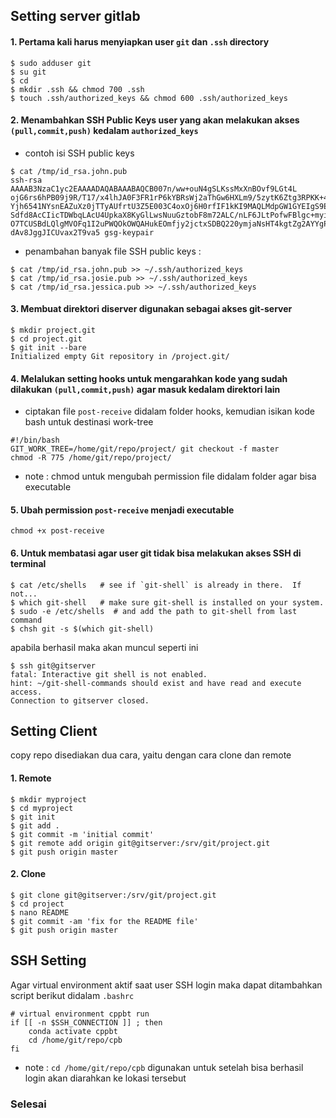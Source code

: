 ## Setting server gitlab
#### 1. Pertama kali harus menyiapkan user `git` dan `.ssh` directory
```
$ sudo adduser git
$ su git
$ cd
$ mkdir .ssh && chmod 700 .ssh
$ touch .ssh/authorized_keys && chmod 600 .ssh/authorized_keys
```

#### 2. Menambahkan SSH Public Keys user yang akan melakukan akses `(pull,commit,push)` kedalam `authorized_keys`
- contoh isi SSH public keys
```
$ cat /tmp/id_rsa.john.pub
ssh-rsa AAAAB3NzaC1yc2EAAAADAQABAAABAQCB007n/ww+ouN4gSLKssMxXnBOvf9LGt4L
ojG6rs6hPB09j9R/T17/x4lhJA0F3FR1rP6kYBRsWj2aThGw6HXLm9/5zytK6Ztg3RPKK+4k
Yjh6541NYsnEAZuXz0jTTyAUfrtU3Z5E003C4oxOj6H0rfIF1kKI9MAQLMdpGW1GYEIgS9Ez
Sdfd8AcCIicTDWbqLAcU4UpkaX8KyGlLwsNuuGztobF8m72ALC/nLF6JLtPofwFBlgc+myiv
O7TCUSBdLQlgMVOFq1I2uPWQOkOWQAHukEOmfjy2jctxSDBQ220ymjaNsHT4kgtZg2AYYgPq
dAv8JggJICUvax2T9va5 gsg-keypair
```
- penambahan banyak file SSH public keys :
```
$ cat /tmp/id_rsa.john.pub >> ~/.ssh/authorized_keys
$ cat /tmp/id_rsa.josie.pub >> ~/.ssh/authorized_keys
$ cat /tmp/id_rsa.jessica.pub >> ~/.ssh/authorized_keys
```

#### 3. Membuat direktori diserver digunakan sebagai akses git-server
```
$ mkdir project.git
$ cd project.git
$ git init --bare
Initialized empty Git repository in /project.git/
```


#### 4. Melalukan setting hooks untuk mengarahkan kode yang sudah dilakukan `(pull,commit,push)` agar masuk kedalam direktori lain
- ciptakan file `post-receive` didalam folder hooks, kemudian isikan kode bash untuk destinasi work-tree
```
#!/bin/bash
GIT_WORK_TREE=/home/git/repo/project/ git checkout -f master
chmod -R 775 /home/git/repo/project/
```
* note : chmod untuk mengubah permission file didalam folder agar bisa executable

#### 5. Ubah permission `post-receive`  menjadi executable
```
chmod +x post-receive
```

#### 6. Untuk membatasi agar user git tidak bisa melakukan akses SSH di terminal
```
$ cat /etc/shells   # see if `git-shell` is already in there.  If not...
$ which git-shell   # make sure git-shell is installed on your system.
$ sudo -e /etc/shells  # and add the path to git-shell from last command
$ chsh git -s $(which git-shell)
```
apabila berhasil maka akan muncul seperti ini
```
$ ssh git@gitserver
fatal: Interactive git shell is not enabled.
hint: ~/git-shell-commands should exist and have read and execute access.
Connection to gitserver closed.
```

## Setting Client
copy repo disediakan dua cara, yaitu dengan cara clone dan remote

#### 1. Remote
```
$ mkdir myproject
$ cd myproject
$ git init
$ git add .
$ git commit -m 'initial commit'
$ git remote add origin git@gitserver:/srv/git/project.git
$ git push origin master
```

#### 2. Clone
```
$ git clone git@gitserver:/srv/git/project.git
$ cd project
$ nano README
$ git commit -am 'fix for the README file'
$ git push origin master
```

## SSH Setting
Agar virtual environment aktif saat user SSH login maka dapat ditambahkan script berikut didalam `.bashrc`
```
# virtual environment cppbt run
if [[ -n $SSH_CONNECTION ]] ; then
    conda activate cppbt
    cd /home/git/repo/cpb
fi
```

* note : `cd /home/git/repo/cpb` digunakan untuk setelah bisa berhasil login akan diarahkan ke lokasi tersebut

### Selesai